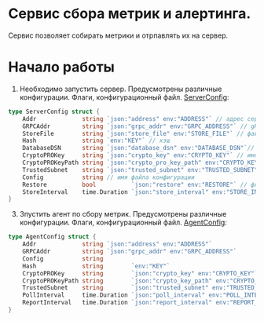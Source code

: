 # Сервис сбора метрик и алертинга.

Сервис позволяет собирать метрики и отрпавлять их на сервер.

# Начало работы

1. Необходимо запустить сервер.
Предусмотрены различные конфигурации. Флаги, конфигурационный файл.
[ServerConfig](https://github.com/CyrilSbrodov/metricService/blob/main/cmd/config/server.go):
```GO
type ServerConfig struct {
	Addr             string `json:"address" env:"ADDRESS"` // адрес сервера
	GRPCAddr         string `json:"grpc_addr" env:"GRPC_ADDRESS"` // gRPC адрес сервера
	StoreFile        string `json:"store_file" env:"STORE_FILE"` // файл восстановления значения метрик после перезагрузки сервера.
	Hash             string `env:"KEY"` // хэш
	DatabaseDSN      string `json:"database_dsn" env:"DATABASE_DSN"`// адрес базы данных
	CryptoPROKey     string `json:"crypto_key" env:"CRYPTO_KEY"` // имя крипто файла
	CryptoPROKeyPath string `json:"crypto_pro_key_path" env:"CRYPTO_KEY_PATH"` // путь до крипто файла
	TrustedSubnet    string `json:"trusted_subnet" env:"TRUSTED_SUBNET"` // разрешенный IP
	Config           string // имя файла конфигурации
	Restore          bool          `json:"restore" env:"RESTORE"` // флаг восстановления значения метрик из файла
	StoreInterval    time.Duration `json:"store_interval" env:"STORE_INTERVAL"` // интервал сохранения метрик в файл.
}
```
3. Зпустить агент по сбору метрик.
Предусмотрены различные конфигурации. Флаги, конфигурационный файл.
[AgentConfig](https://github.com/CyrilSbrodov/metricService/blob/main/cmd/config/agent.go):
```GO
type AgentConfig struct {
	Addr             string `json:"address" env:"ADDRESS"`
	GRPCAddr         string `json:"grpc_addr" env:"GRPC_ADDRESS"`
	Config           string
	Hash             string        `env:"KEY"`
	CryptoPROKey     string        `json:"crypto_key" env:"CRYPTO_KEY"`
	CryptoPROKeyPath string        `json:"crypto_key_path" env:"CRYPTO_KEY_PATH"`
	TrustedSubnet    string        `json:"trusted_subnet" env:"TRUSTED_SUBNET"`
	PollInterval     time.Duration `json:"poll_interval" env:"POLL_INTERVAL"`
	ReportInterval   time.Duration `json:"report_interval" env:"REPORT_INTERVAL"`
}
```
